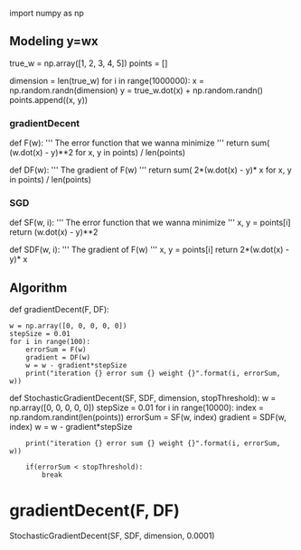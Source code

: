 import numpy as np

## Modeling y=wx
true_w = np.array([1, 2, 3, 4, 5])
points = []


dimension = len(true_w)
for i in range(1000000):
    x = np.random.randn(dimension)
    y = true_w.dot(x) + np.random.randn()
    points.append((x, y))

### gradientDecent
def F(w):
    '''
    The error function that we wanna minimize
    '''
    return sum( (w.dot(x) - y)**2 for x, y in points) / len(points)

def DF(w):
    '''
    The gradient of F(w)
    '''
    return sum( 2*(w.dot(x) - y)* x for x, y in points) / len(points)

### SGD
def SF(w, i):
    '''
    The error function that we wanna minimize
    '''
    x, y = points[i]
    return (w.dot(x) - y)**2

def SDF(w, i):
    '''
    The gradient of F(w)
    '''
    x, y = points[i]
    return 2*(w.dot(x) - y)* x

## Algorithm

def gradientDecent(F, DF):

    w = np.array([0, 0, 0, 0, 0])
    stepSize = 0.01
    for i in range(100):
        errorSum = F(w)
        gradient = DF(w)
        w = w - gradient*stepSize
        print("iteration {} error sum {} weight {}".format(i, errorSum, w))

def StochasticGradientDecent(SF, SDF, dimension, stopThreshold):
    w = np.array([0, 0, 0, 0, 0])
    stepSize = 0.01
    for i in range(10000):
        index = np.random.randint(len(points))
        errorSum = SF(w, index)
        gradient = SDF(w, index)
        w = w - gradient*stepSize
            
        print("iteration {} error sum {} weight {}".format(i, errorSum, w))

        if(errorSum < stopThreshold):
            break

# gradientDecent(F, DF)
StochasticGradientDecent(SF, SDF, dimension, 0.0001)